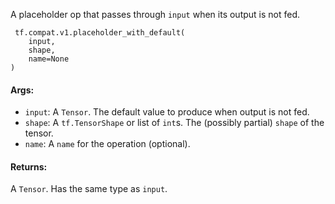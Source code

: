 A placeholder op that passes through `input` when its output is not fed.

```
 tf.compat.v1.placeholder_with_default(
    input,
    shape,
    name=None
)
```
#### Args:
- `input`: A `Tensor`. The default value to produce when output is not fed.
- `shape`: A `tf.TensorShape` or list of `int`s. The (possibly partial) `shape` of the tensor.
- `name`: A `name` for the operation (optional).
#### Returns:
A `Tensor`. Has the same type as `input`.
